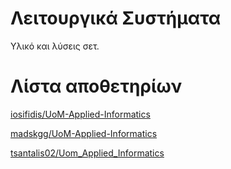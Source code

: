 # Λειτουργικά Συστήματα
Υλικό και λύσεις σετ.

# Λίστα αποθετηρίων

[iosifidis/UoM-Applied-Informatics](https://github.com/iosifidis/UoM-Applied-Informatics/tree/main/s3/Operating_Systems)

[madskgg/UoM-Applied-Informatics](https://github.com/madskgg/UoM-Applied-Informatics/tree/main/Semester3/Operating%20Systems)

[tsantalis02/Uom_Applied_Informatics](https://github.com/tsantalis02/Uom_Applied_Informatics/tree/main/Semester_03/Operating_Systems)